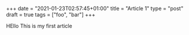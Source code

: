 +++
date = "2021-01-23T02:57:45+01:00"
title = "Article 1"
type = "post"
draft = true
tags = ["foo", "bar"]
+++

HEllo This is my first article 
